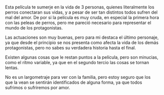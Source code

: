 Esta película te sumerje en la vida de 3 personas, quienes literalmente los perros conectaran sus vidas, y a pesar de ser tan distintos todos sufren del mal del amor.
De por si la película es muy cruda, en especial la primera hora con las peleas de perros, pero me pareció necesario para representar el mundo de los protagonistas.

Las actuaciones son muy buenas, pero para mi destaca el último personaje, ya que desde el principio se nos presenta como afecta la vida de los demás protagonistas, pero no sabes su verdadera historia hasta el final.

Existen algunas cosas que le restan puntos a la película, pero son minucias, como el ritmo variable, ya que en el segundo tercio las cosas se tornan lentas.

No es un largometraje para ver con la familia, pero estoy seguro que los que la vean se sentirán identificados de alguna forma, ya que todos sufrimos o sufriremos por amor. 
